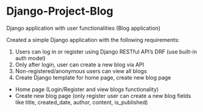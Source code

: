 # Django-Project-Blog
Django application with user functionalities (Blog application)


Created a simple Django application with the following requirements:

1. Users can log in or register using Django RESTful API’s DRF (use built-in auth model)
2. Only after login, user can create a new blog via API
3. Non-registered/anonymous users can view all blogs
4. Create Django template for home page, create new blog page
  - Home page (Login/Register and view blogs functionality)
  - Create new blog page (only register user can create a new blog fields like title, created_date, author, content, is_published)
